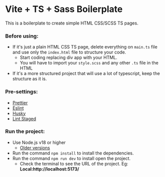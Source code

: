 <h1>Vite + TS + Sass Boilerplate</h1>
<p>This is a boilerplate to create simple HTML CSS/SCSS TS pages.</p>
<h3>Before using:</h3>
<ul>
  <li>If it's just a plain HTML CSS TS page, delete everything on <code>main.ts</code> file and use only the <code>index.html</code> file to structure your code.
    <ul>
      <li>
        Start coding replacing div app with your HTML.
      </li>
      <li>You will have to import your <code>style.scss</code> and any other <code>.ts</code> file in the HTML</li>
    </ul>
  </li>
  <li>If it's a more structured project that will use a lot of typescript, keep the structure as it is.</li>
</ul>
<h3>Pre-settings:</h3>
<ul>
  <li><a href="https://prettier.io/" target="_blank">Prettier</a></li>
  <li><a href="https://eslint.org/" target="_blank">Eslint</a></li>
  <li><a href="https://typicode.github.io/husky/" target="_blank">Husky</a></li>
  <li><a href="https://github.com/lint-staged/lint-staged" target="_blank">Lint Staged</a></li>
</ul>
<h3>Run the project:</h3>
<ul>
  <li>
    Use Node.js v18 or higher
    <ul>
      <li><a href="https://nodejs.org/en/about/previous-releases">Older versions</a></li>
    </ul>
  </li>
  <li>Run the command <code>npm install</code> to install the dependencies.</li>
  <li>
    Run the command <code>npm run dev</code> to install open the project.
    <ul>
      <li>Check the terminal to see the URL of the project. Eg: <strong>Local:http://localhost:5173/</strong></li>
    </ul>
  </li>
</ul>
